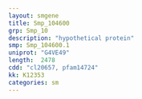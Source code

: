 ```yaml
---
layout: smgene
title: Smp_104600
grp: Smp_10
description: "hypothetical protein"
smp: Smp_104600.1
uniprot: "G4VE49"
length:  2478
cdd: "cl20657, pfam14724"
kk: K12353
categories: sm
---
```

